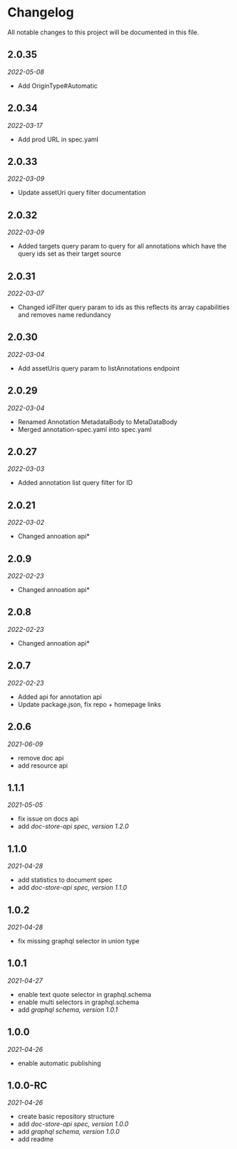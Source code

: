 # Changelog
All notable changes to this project will be documented in this file.
## 2.0.35
*2022-05-08*
* Add OriginType#Automatic
## 2.0.34
*2022-03-17*
* Add prod URL in spec.yaml
## 2.0.33
*2022-03-09*
* Update assetUri query filter documentation
## 2.0.32
*2022-03-09*
* Added targets query param to query for all annotations which have the query ids set as their target source
## 2.0.31
*2022-03-07*
* Changed idFilter query param to ids as this reflects its array capabilities and removes name redundancy
## 2.0.30
*2022-03-04*
* Add assetUris query param to listAnnotations endpoint
## 2.0.29
*2022-03-04*
* Renamed Annotation MetadataBody to MetaDataBody
* Merged annotation-spec.yaml into spec.yaml
## 2.0.27
*2022-03-03*
* Added annotation list query filter for ID
## 2.0.21
*2022-03-02*
* Changed annoation api*
## 2.0.9
*2022-02-23*
* Changed annoation api*
## 2.0.8
*2022-02-23*
* Changed annoation api*
## 2.0.7
*2022-02-23*
* Added api for annotation api
* Update package.json, fix repo + homepage links
## 2.0.6
*2021-06-09*
* remove doc api
* add resource api
## 1.1.1
*2021-05-05*
* fix issue on docs api
* add *doc-store-api spec, version 1.2.0*
## 1.1.0
*2021-04-28*
* add statistics to document spec
* add *doc-store-api spec, version 1.1.0*
## 1.0.2
*2021-04-28*
* fix missing graphql selector in union type
## 1.0.1
*2021-04-27*
* enable text quote selector in graphql.schema
* enable multi selectors in graphql.schema
* add *graphql schema, version 1.0.1*
## 1.0.0
*2021-04-26*
* enable automatic publishing
## 1.0.0-RC
*2021-04-26*
* create basic repository structure
* add *doc-store-api spec, version 1.0.0*
* add *graphql schema, version 1.0.0*
* add readme
